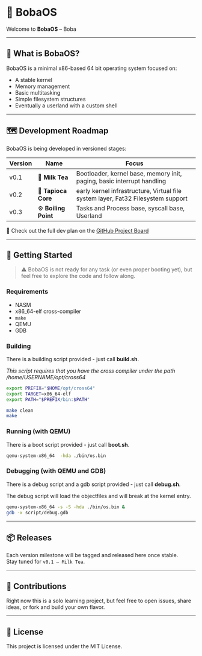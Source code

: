 # 🧋 BobaOS

Welcome to **BobaOS** – Boba

---

## 🔧 What is BobaOS?

BobaOS is a minimal x86-based 64 bit operating system focused on:

- A stable kernel
- Memory management
- Basic multitasking
- Simple filesystem structures
- Eventually a userland with a custom shell

---

## 🗺️ Development Roadmap

BobaOS is being developed in versioned stages:

| Version | Name             | Focus                                           |
|---------|------------------|--------------------------------------------------|
| v0.1    | 🧋 **Milk Tea**     | Bootloader, kernel base, memory init, paging, basic interrupt handling |
| v0.2    | 🧱 **Tapioca Core** | early kernel infrastructure, Virtual file system layer, Fat32 Filesystem support |
| v0.3    | ⚙️ **Boiling Point** | Tasks and Process base, syscall base, Userland  |

📌 Check out the full dev plan on the [GitHub Project Board]([https://github.com/users/Waaal/projects/1/views/1])

---

## 🚀 Getting Started

> ⚠️ BobaOS is not ready for any task (or even proper booting yet), but feel free to explore the code and follow along.

### Requirements

- NASM
- x86_64-elf cross-compiler
- `make`
- QEMU
- GDB

### Building
There is a building script provided - just call **build.sh**.

*This script requires that you have the cross compiler under the path /home/USERNAME/opt/cross64*

```bash
export PREFIX="$HOME/opt/cross64"
export TARGET=x86_64-elf
export PATH="$PREFIX/bin:$PATH"

make clean
make
```

### Running (with QEMU)
There is a boot script provided - just call **boot.sh**.
```bash
qemu-system-x86_64  -hda ./bin/os.bin
```

### Debugging (with QEMU and GDB)
There is a debug script and a gdb script provided - just call **debug.sh**.

The debug script will load the objectfiles and will break at the kernel entry.

```bash
qemu-system-x86_64 -s -S -hda ./bin/os.bin &
gdb -x script/debug.gdb
```

---

## 📦 Releases

Each version milestone will be tagged and released here once stable.  
Stay tuned for `v0.1 – Milk Tea`.

---

## 🤝 Contributions

Right now this is a solo learning project, but feel free to open issues, share ideas, or fork and build your own flavor.

---


## 📜 License

This project is licensed under the MIT License.
